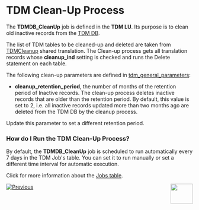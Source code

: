 # TDM Clean-Up Process

The **TDMDB_CleanUp** job is defined in the **TDM LU**. Its purpose is to clean old inactive records from the [TDM DB](02_tdm_database.md). 

The list of TDM tables to be cleaned-up and deleted are taken from [TDMCleanup](/articles/TDM/tdm_implementation/04_fabric_tdm_library.md#tdmcleanup) shared translation. The Clean-up process gets all translation records whose **cleanup_ind** setting is checked and runs the Delete statement on each table. 

The following clean-up parameters are defined in [tdm_general_parameters](02_tdm_database.md#tdm_general_parameters):

- **cleanup_retention_period**, the number of months of the retention period of Inactive records. The clean-up process deletes inactive records that are older than the retention period. By default, this value is set to 2, i.e. all inactive records updated more than two months ago are deleted from the TDM DB by the cleanup process. 

Update this parameter to set a different retention period.

### How do I Run the TDM Clean-Up Process?

By default, the **TDMDB_CleanUp** job is scheduled to run automatically every 7 days in the TDM Job's table. You can set it to run manually or set a different time interval for  automatic execution.

Click for more information about the [Jobs table](/articles/20_jobs_and_batch_services/03_create_a_new_user_job.md#step-4). 




[![Previous](/articles/images/Previous.png)](05_tdm_reference_processes.md)[<img align="right" width="60" height="54" src="/articles/images/Next.png">](07_tdm_parameters_handling.md)



  
